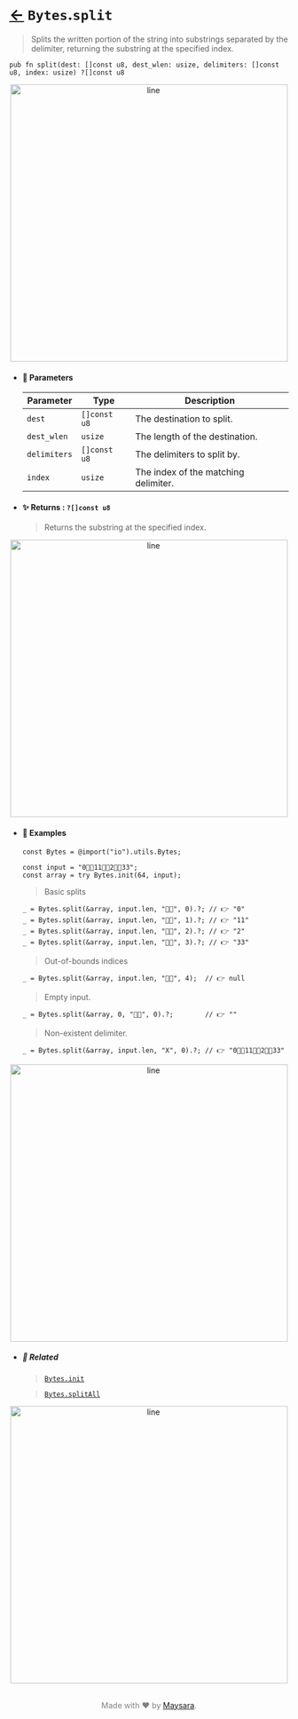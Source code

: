 # [←](../Bytes.md) `Bytes`.`split`

> Splits the written portion of the string into substrings separated by the delimiter, returning the substring at the specified index.

```zig
pub fn split(dest: []const u8, dest_wlen: usize, delimiters: []const u8, index: usize) ?[]const u8
```


<div align="center">
<img src="https://raw.githubusercontent.com/Super-ZIG/io/refs/heads/main/dist/img/md/line.png" alt="line" style="width:500px;"/>
</div>

- #### 🧩 Parameters

    | Parameter    | Type         | Description                          |
    | ------------ | ------------ | ------------------------------------ |
    | `dest`       | `[]const u8` | The destination to split.            |
    | `dest_wlen`  | `usize`      | The length of the destination.       |
    | `delimiters` | `[]const u8` | The delimiters to split by.          |
    | `index`      | `usize`      | The index of the matching delimiter. |

- #### ✨ Returns : `?[]const u8`

    > Returns the substring at the specified index.

<div align="center">
<img src="https://raw.githubusercontent.com/Super-ZIG/io/refs/heads/main/dist/img/md/line.png" alt="line" style="width:500px;"/>
</div>

- #### 🧪 Examples

    ```zig
    const Bytes = @import("io").utils.Bytes;

    const input = "0👨‍🏭11👨‍🏭2👨‍🏭33";
    const array = try Bytes.init(64, input);
    ```

    > Basic splits
    ```zig
    _ = Bytes.split(&array, input.len, "👨‍🏭", 0).?; // 👉 "0"
    _ = Bytes.split(&array, input.len, "👨‍🏭", 1).?; // 👉 "11"
    _ = Bytes.split(&array, input.len, "👨‍🏭", 2).?; // 👉 "2"
    _ = Bytes.split(&array, input.len, "👨‍🏭", 3).?; // 👉 "33"
    ```

    > Out-of-bounds indices
    ```zig
    _ = Bytes.split(&array, input.len, "👨‍🏭", 4);  // 👉 null
    ```

    > Empty input.
    ```zig
    _ = Bytes.split(&array, 0, "👨‍🏭", 0).?;        // 👉 ""
    ```

    > Non-existent delimiter.
    ```zig
    _ = Bytes.split(&array, input.len, "X", 0).?; // 👉 "0👨‍🏭11👨‍🏭2👨‍🏭33"
    ```

<div align="center">
<img src="https://raw.githubusercontent.com/Super-ZIG/io/refs/heads/main/dist/img/md/line.png" alt="line" style="width:500px;"/>
</div>

- ##### 🔗 Related

  > [`Bytes.init`](./init.md)

  > [`Bytes.splitAll`](./splitAll.md)

<div align="center">
<img src="https://raw.githubusercontent.com/Super-ZIG/io/refs/heads/main/dist/img/md/line.png" alt="line" style="width:500px;"/>
</div>

<p align="center" style="color:grey;"><br />Made with ❤️ by <a href="http://github.com/maysara-elshewehy" target="blank">Maysara</a>.</p>